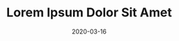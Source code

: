 ---
layout: post
comments: true
title: "Lorem Ipsum Dolor Sit Amet"
heading: "Lorem Ipsum"
description: "Foo & bar."
categories: "film, sinema"
tags: "hollywood"
date: 2020-03-16
---